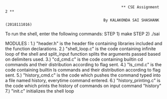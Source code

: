 														** CSE Assignment 2 **

												By KALAKONDA SAI SHASHANK (2018111016)

To run the shell, enter the following commands:
STEP 1) make
STEP 2) ./sai

MODULES :
1.) "header.h" is the header file containing libraries included and the function declarations.
2.) "shell_loop.c" is the code containing infinite loop of the shell and split_input function splits the arguments passed based on delimiters used.
3.) "cd_cmd.c" is the code containing builtin cd commands and their distribution according to flag sent.
4.) "ls_cmd.c" is the code containing builtin ls commands and their distribution according to flag sent.
5.) "history_cmd.c" is the code which pushes the command typed into a file named history, everytime command entered.
6.) "history_printing.c" is the code which prints the history of commands on input command "history"
7.) "init.c" initializes the shell loop
